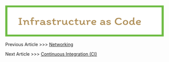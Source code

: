 <p align="center">
  <img src="img/Infrastructure as Code.png" width="605" height="100">
</p>

Previous Article >>> [Networking](Networking.md)


Next Article >>> [Continuous Integration (CI)](Continuous%20Integration.md)
